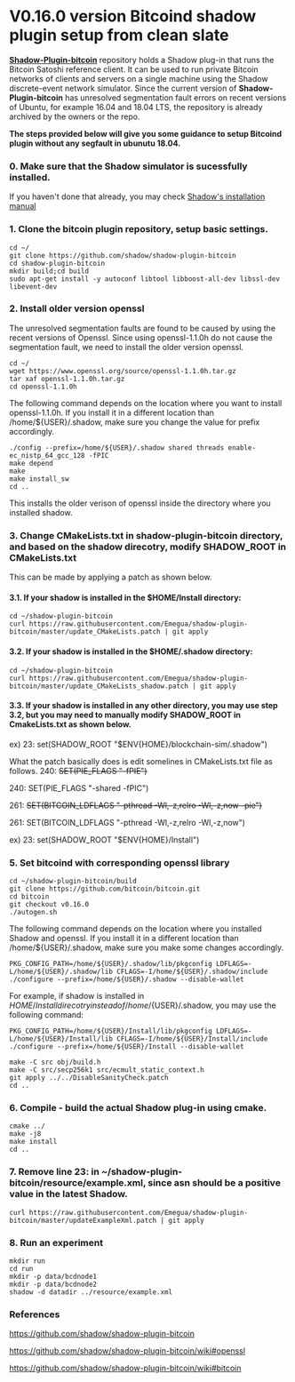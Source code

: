 # V0.16.0 version Bitcoind shadow plugin setup from clean slate 
[**Shadow-Plugin-bitcoin**](https://github.com/shadow/shadow-plugin-bitcoin) repository holds a Shadow plug-in that runs the Bitcoin Satoshi reference client. It can be used to run private Bitcoin networks of clients and servers on a single machine using the Shadow discrete-event network simulator. Since the current version of **Shadow-Plugin-bitcoin** has unresolved segmentation fault errors on recent versions of Ubuntu, for example 16.04 and 18.04 LTS, the repository is already archived by the owners or the repo. 

**The steps provided below will give you some guidance to setup Bitcoind plugin without any segfault in ubunutu 18.04.**

### 0. Make sure that the Shadow simulator is sucessfully installed. 
If you haven't done that already, you may check [Shadow's installation manual](https://github.com/shadow/shadow/blob/master/docs/1.1-Shadow.md) 
### 1. Clone the bitcoin plugin repository, setup basic settings. 
```
cd ~/
git clone https://github.com/shadow/shadow-plugin-bitcoin
cd shadow-plugin-bitcoin
mkdir build;cd build
sudo apt-get install -y autoconf libtool libboost-all-dev libssl-dev libevent-dev
```
### 2. Install older version openssl
The unresolved segmentation faults are found to be caused by using the recent versions of Openssl. Since using openssl-1.1.0h do not cause the segmentation fault, we need to install the older version openssl. 
```
cd ~/
wget https://www.openssl.org/source/openssl-1.1.0h.tar.gz
tar xaf openssl-1.1.0h.tar.gz
cd openssl-1.1.0h
```
The following command depends on the location where you want to install openssl-1.1.0h. If you install it in a different location than /home/${USER}/.shadow, make sure you change the value for prefix accordingly. 
```
./config --prefix=/home/${USER}/.shadow shared threads enable-ec_nistp_64_gcc_128 -fPIC
make depend
make
make install_sw
cd ..
```
This installs the older verison of openssl inside the directory where you installed shadow. 
### 3. Change CMakeLists.txt in shadow-plugin-bitcoin directory, and based on the shadow direcotry, modify SHADOW_ROOT in CMakeLists.txt
This can be made by applying a patch as shown below.
#### 3.1. If your shadow is installed in the $HOME/Install directory: 
```
cd ~/shadow-plugin-bitcoin
curl https://raw.githubusercontent.com/Emegua/shadow-plugin-bitcoin/master/update_CMakeLists.patch | git apply
```
#### 3.2. If your shadow is installed in the $HOME/.shadow directory:
```
cd ~/shadow-plugin-bitcoin
curl https://raw.githubusercontent.com/Emegua/shadow-plugin-bitcoin/master/update_CMakeLists_shadow.patch | git apply
```
#### 3.3. If your shadow is installed in any other directory, you may use step 3.2, but you may need to manually modify SHADOW_ROOT in CmakeLists.txt as shown below.
ex) 23: set(SHADOW_ROOT "$ENV{HOME}/blockchain-sim/.shadow")

What the patch basically does is edit somelines in CMakeLists.txt file as follows.
240: ~~SET(PIE_FLAGS "-fPIE")~~

240: SET(PIE_FLAGS "-shared -fPIC")

261: ~~SET(BITCOIN_LDFLAGS "-pthread -Wl,-z,relro -Wl,-z,now -pie")~~

261: SET(BITCOIN_LDFLAGS "-pthread -Wl,-z,relro -Wl,-z,now")

ex) 23: set(SHADOW_ROOT "$ENV{HOME}/Install")
### 5. Set bitcoind with corresponding openssl library
```
cd ~/shadow-plugin-bitcoin/build
git clone https://github.com/bitcoin/bitcoin.git
cd bitcoin
git checkout v0.16.0
./autogen.sh
```
The following command depends on the location where you installed Shadow and openssl. If you install it in a different location than /home/${USER}/.shadow, make sure you make some changes accordingly.  
```
PKG_CONFIG_PATH=/home/${USER}/.shadow/lib/pkgconfig LDFLAGS=-L/home/${USER}/.shadow/lib CFLAGS=-I/home/${USER}/.shadow/include ./configure --prefix=/home/${USER}/.shadow --disable-wallet
```
For example, if shadow is installed in $HOME/Install direcotry instead of /home/${USER}/.shadow, you may use the following command:
```
PKG_CONFIG_PATH=/home/${USER}/Install/lib/pkgconfig LDFLAGS=-L/home/${USER}/Install/lib CFLAGS=-I/home/${USER}/Install/include ./configure --prefix=/home/${USER}/Install --disable-wallet
```
```
make -C src obj/build.h
make -C src/secp256k1 src/ecmult_static_context.h
git apply ../../DisableSanityCheck.patch
cd ..
```
### 6. Compile - build the actual Shadow plug-in using cmake.
```
cmake ../
make -j8
make install
cd ..
```
### 7. Remove line 23: in ~/shadow-plugin-bitcoin/resource/example.xml, since asn should be a positive value in the latest Shadow.
```
curl https://raw.githubusercontent.com/Emegua/shadow-plugin-bitcoin/master/updateExampleXml.patch | git apply
```
### 8. Run an experiment
```
mkdir run
cd run
mkdir -p data/bcdnode1
mkdir -p data/bcdnode2
shadow -d datadir ../resource/example.xml
```
### References

https://github.com/shadow/shadow-plugin-bitcoin

https://github.com/shadow/shadow-plugin-bitcoin/wiki#openssl

https://github.com/shadow/shadow-plugin-bitcoin/wiki#bitcoin
